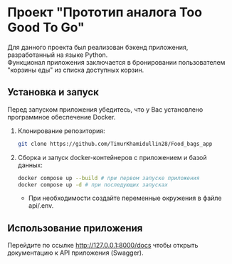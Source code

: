 # Проект "Прототип аналога Too Good To Go"
Для данного проекта был реализован бэкенд приложения, разработанный на языке Python.  
Функционал приложения заключается в бронировании пользователем "корзины еды" из списка доступных корзин.

## Установка и запуск
Перед запуском приложения убедитесь, что у Вас установлено программное обеспечение Docker.

1. Клонирование репозитория:

    ```bash
    git clone https://github.com/TimurKhamidullin28/Food_bags_app
    ```

2. Сборка и запуск docker-контейнеров с приложением и базой данных:

    ```bash
    docker compose up --build # при первом запуске приложения
    docker compose up -d # при последующих запусках
    ```
   - При необходимости создайте переменные окружения в файле api/.env.
   
## Использование приложения
Перейдите по ссылке http://127.0.0.1:8000/docs чтобы открыть документацию к API приложения (Swagger).
